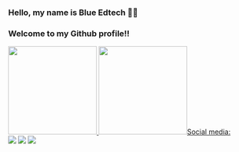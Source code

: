 ### Hello, my name is Blue Edtech 💙️👋

### Welcome to my Github profile!! 

<div>
  <a href="https://github.com/guiribeiroblue">
  <img height="180em" src="src="https://camo.githubusercontent.com/39c64623843d74732e1f0884425b2f2b70484d3db03748cc922274d6a88ef4f9/68747470733a2f2f6769746875622d726561646d652d73746174732e76657263656c2e6170702f6170692f746f702d6c616e67732f3f757365726e616d653d6775697269626569726f626c7565266c61796f75743d636f6d70616374266c616e67735f636f756e743d37267468656d653d64726163756c61"/>
  <img height="180em" src="https://github-readme-stats.vercel.app/api?username=wheslleyrimar&show_icons=true&theme=dracula&include_all_commits=true&count_private=true/>
</div>
  
### Social media:
  
  <div>
  <a href="https://www.youtube.com/channel/UCiYPUkMOFS89gxJY4pBe4pw" target="_blank"><img src="https://img.shields.io/badge/YouTube-FF0000?style=for-the-badge&logo=youtube&logoColor=white" target="_blank"></a>
  <a href="https://instagram.com/blue_edtech_br" target="_blank"><img src="https://img.shields.io/badge/-Instagram-%23E4405F?style=for-the-badge&logo=instagram&logoColor=white" target="_blank"></a>
  <a href="https://www.linkedin.com/school/blue-edtech/mycompany/" target="_blank"><img src="https://img.shields.io/badge/-LinkedIn-%230077B5?style=for-the-badge&logo=linkedin&logoColor=white" target="_blank"></a>   
</div>
